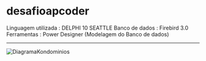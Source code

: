 # desafioapcoder

Linguagem utilizada : DELPHI 10 SEATTLE 
Banco de dados      : Firebird 3.0 
Ferramentas         : Power Designer (Modelagem do Banco de dados)
<hr>



![DiagramaKondominios](https://user-images.githubusercontent.com/94265037/149867970-968a9fac-d18f-453c-8b63-c36421d9dd4c.png)
